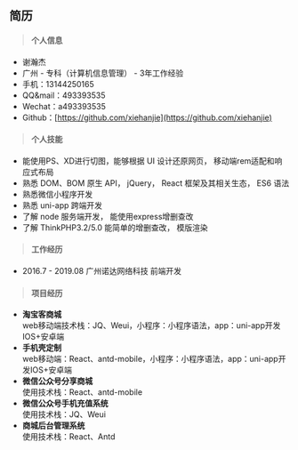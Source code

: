 ## 简历

>#### **个人信息**  

- 谢瀚杰
- 广州 - 专科（计算机信息管理） - 3年工作经验
- 手机：13144250165    
- QQ&mail：493393535
- Wechat：a493393535
- Github：[https://github.com/xiehanjie](https://github.com/xiehanjie)

>#### **个人技能**  

- 能使用PS、XD进行切图，能够根据 UI 设计还原网页， 移动端rem适配和响应式布局
- 熟悉 DOM、BOM 原生 API， jQuery， React 框架及其相关生态， ES6 语法
- 熟悉微信小程序开发 
- 熟悉 uni-app 跨端开发
- 了解 node 服务端开发， 能使用express增删查改
- 了解 ThinkPHP3.2/5.0 能简单的增删查改， 模版渲染

>#### **工作经历**  

- 2016.7 - 2019.08   广州诺达网络科技  前端开发

>#### **项目经历**  

- **淘宝客商城**<br/>web移动端技术栈：JQ、Weui，小程序：小程序语法，app：uni-app开发IOS+安卓端
- **手机壳定制**<br/>web移动端：React、antd-mobile，小程序：小程序语法，app：uni-app开发IOS+安卓端
- **微信公众号分享商城**<br/>使用技术栈：React、antd-mobile
- **微信公众号手机充值系统**<br/>使用技术栈：JQ、Weui
- **商城后台管理系统**<br/>使用技术栈：React、Antd







